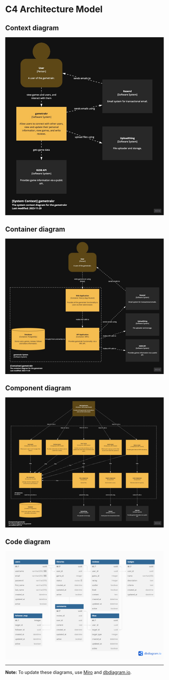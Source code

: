 # C4 Architecture Model

## Context diagram

![C4 Architecture - Context](assets/c4-diagrams/01-context.jpg)

## Container diagram

![C4 Architecture - Container](assets/c4-diagrams/02-container.jpg)

## Component diagram

![C4 Architecture - Components](assets/c4-diagrams/03-component.jpg)

## Code diagram

![C4 Architecture - Code](assets/c4-code.png)

---

**Note:** To update these diagrams, use [Miro](https://miro.com/app/board/uXjVMmnYwUY=/?share_link_id=727142855013) and [dbdiagram.io](https://dbdiagram.io/d/64fd399302bd1c4a5e462098).
